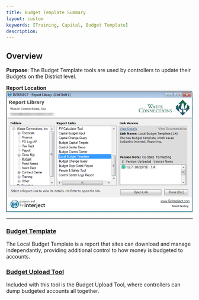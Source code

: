 ```yaml
---
title: Budget Template Summary
layout: custom
keywords: [Training, Capital, Budget Template]
description: 
---
```


## Overview

**Purpose**: The Budget Template tools are used by controllers to update their Budgets on the District level.

**Report Location**<br>
![](/images/WCNTraining/Budget/BudgetTemplate_ReportLibrary.png)

___
### [ Budget Template ](/bApps/InterjectTraining/Budget/BudgetTemplate.html)

The Local Budget Template is a report that sites can download and manage independantly, providing additional control to how money is budgeted to accounts.

### [ Budget Upload Tool ](/bApps/InterjectTraining/Budget/BudgetUpload.html)

Included with this tool is the Budget Upload Tool, where controllers can dump budgeted accounts all together.
